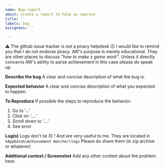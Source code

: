 ```yaml
---
name: Bug report
about: Create a report to help us improve
title: ''
labels: bug
assignees: ''

---
```


⚠️ The github issue tracker is not a piracy helpdesk 🙃
I would like to remind you that I do not endorse piracy. AW's purpose is merely educational.
They are other places to discuss _"how to make x game work"_. Unless it directly concerns AW's ability to parse achievement in this case please do speak up.

**Describe the bug**
A clear and concise description of what the bug is.

**Expected behavior**
A clear and concise description of what you expected to happen.

**To Reproduce**
If possible the steps to reproduce the behavior:
1. Go to '...'
2. Click on '....'
3. Scroll down to '....'
4. See error

**Log(s)**
Logs don't lie 🙃 ! And are very useful to me.
They are located in `%AppData%\Achievement Watcher\logs`
Please do share them (in zip archive or whatever)

**Additional context / Screenshot**
Add any other context about the problem here.
